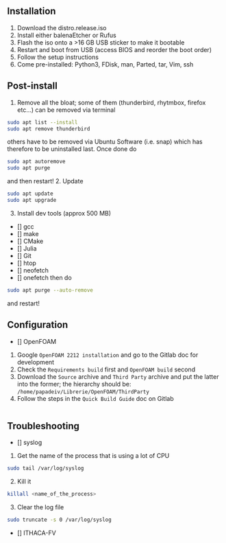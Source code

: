 ## Installation
1. Download the distro.release.iso
2. Install either balenaEtcher or Rufus
3. Flash the iso onto a >16 GB USB sticker to make it bootable
4. Restart and boot from USB (access BIOS and reorder the boot order)
5. Follow the setup instructions
6. Come pre-installed: Python3, FDisk, man, Parted, tar, Vim, ssh

## Post-install
1. Remove all the bloat; some of them (thunderbird, rhytmbox, firefox etc...) can be removed via terminal
```bash
sudo apt list --install
sudo apt remove thunderbird
```
others have to be removed via Ubuntu Software (i.e. snap) which has therefore to be uninstalled last. Once done do
```bash
sudo apt autoremove
sudo apt purge
```
and then restart!
2. Update 
```bash 
sudo apt update
sudo apt upgrade
```
3. Install dev tools (approx 500 MB)
- [] gcc
- [] make
- [] CMake
- [] Julia
- [] Git
- [] htop
- [] neofetch
- [] onefetch
then do
```bash
sudo apt purge --auto-remove
```
and restart!

## Configuration

- [] OpenFOAM
1. Google `OpenFOAM 2212 installation` and go to the Gitlab doc for development
2. Check the `Requirements build` first and `OpenFOAM build` second
3. Download the `Source` archive and `Third Party` archive and put the latter into the former; the hierarchy should be: `/home/papadeiv/Librerie/OpenFOAM/ThirdParty`
4. Follow the steps in the `Quick Build Guide` doc on Gitlab
```bash
```

## Troubleshooting

- [] syslog
1. Get the name of the process that is using a lot of CPU
```bash
sudo tail /var/log/syslog
```
2. Kill it
```bash
killall <name_of_the_process>
```
3. Clear the log file
```bash
sudo truncate -s 0 /var/log/syslog
```

- [] ITHACA-FV
```bash
```

